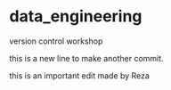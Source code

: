 # data_engineering
version control workshop

this is a new line to make another commit.

this is an important edit made by Reza